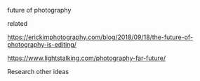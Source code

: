 future of photography

related

https://erickimphotography.com/blog/2018/09/18/the-future-of-photography-is-editing/

https://www.lightstalking.com/photography-far-future/

Research other ideas